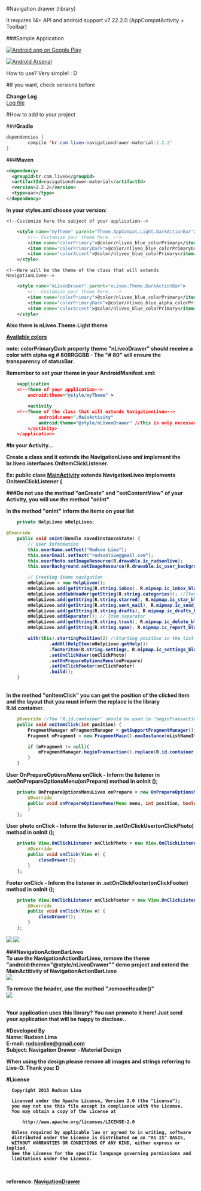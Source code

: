 #Navigation drawer (library)

It requires 14+ API and android support v7 22.2.0 (AppCompatActivity + Toolbar)

###Sample Application

<a href="https://play.google.com/store/apps/details?id=br.liveo.navigationliveo" target="_blank">
  <img alt="Android app on Google Play"
       src="https://developer.android.com/images/brand/en_app_rgb_wo_45.png" />
</a>

[![Android Arsenal](https://img.shields.io/badge/Android%20Arsenal-NavigationDrawer--MaterialDesign-brightgreen.svg?style=flat)](https://android-arsenal.com/details/1/1398)

How to use? Very simple! : D

#If you want, check versions before

<b>Change Log</b><br>
<a href="https://github.com/rudsonlive/NavigationDrawer-MaterialDesign/blob/master/CHANGELOG.md" target="_blank">Log file</a>

#How to add to your project

###<b>Gradle</b>

```java
dependencies {
        compile 'br.com.liveo:navigationdrawer-material:2.2.2'
}
```
###<b>Maven</b>

```xml
<dependency>
  <groupId>br.com.liveo</groupId>
  <artifactId>navigationdrawer-material</artifactId>
  <version>2.2.2</version>
  <type>aar</type>
</dependency>
```

<b>In your styles.xml choose your version:</b>

    <!--Customize here the subject of your application-->
```xml
    <style name="myTheme" parent="Theme.AppCompat.Light.DarkActionBar">
        <!-- Customize your theme here. -->
        <item name="colorPrimary">@color/nliveo_blue_colorPrimary</item>
        <item name="colorPrimaryDark">@color/nliveo_blue_colorPrimaryDark</item>
        <item name="colorAccent">@color/nliveo_blue_colorPrimary</item>
    </style>
````
    <!--Here will be the theme of the class that will extends NavigationLiveo-->
```xml
    <style name="nLiveoDrawer" parent="nLiveo.Theme.DarkActionBar">
        <!-- Customize your theme here. -->
        <item name="colorPrimary">@color/nliveo_blue_colorPrimary</item>
        <item name="colorPrimaryDark">@color/nliveo_blue_alpha_colorPrimaryDark</item>
        <item name="colorAccent">@color/nliveo_blue_colorPrimary</item>
    </style>
```
<b>Also there is nLiveo.Theme.Light theme<b><br>

<a href="https://gist.github.com/rudsonlive/5f4001ac00fcd4dfc1a4" target="_blank">Available colors</a>

note: colorPrimaryDark property theme "nLiveoDrawer" should receive a color with alpha eg # 80RRGGBB - The "# 80" will ensure the transparency of statusBar.

<b>Remember to set your theme in your AndroidManifest.xml:</b>

```xml
    <application
    <!--Theme of your application-->
        android:theme="@style/myTheme" >
```      
```xml
        <activity
    <!--Theme of the class that will extends NavigationLiveo-->        
            android:name=".MainActivity"
            android:theme="@style/nLiveoDrawer" //This is only necessary if using the NavigationLiveo
        </activity>
    </application>
````

#In your Activity...

<b>Create a class and it extends the NavigationLiveo and implement the br.liveo.interfaces.OnItemClickListener.</b>

Ex: public class <a href="https://github.com/rudsonlive/NavigationDrawer-MaterialDesign/blob/master/demo/src/main/java/br/liveo/ndrawer/MainActivity.java" target="_blank">MainActivity</a> extends NavigationLiveo implements OnItemClickListener {

###Do not use the method "onCreate" and "setContentView" of your Activity, you will use the method "onInt"

<b>In the method "onInt" inform the items on your list</b>

```java
    private HelpLiveo mHelpLiveo;

@Override
    public void onInt(Bundle savedInstanceState) {
        // User Information
        this.userName.setText("Rudson Lima");
        this.userEmail.setText("rudsonlive@gmail.com");
        this.userPhoto.setImageResource(R.drawable.ic_rudsonlive);
        this.userBackground.setImageResource(R.drawable.ic_user_background_first);

        // Creating items navigation
        mHelpLiveo = new HelpLiveo();
        mHelpLiveo.add(getString(R.string.inbox), R.mipmap.ic_inbox_black_24dp, 7);
        mHelpLiveo.addSubHeader(getString(R.string.categories)); //Item subHeader
        mHelpLiveo.add(getString(R.string.starred), R.mipmap.ic_star_black_24dp);
        mHelpLiveo.add(getString(R.string.sent_mail), R.mipmap.ic_send_black_24dp);
        mHelpLiveo.add(getString(R.string.drafts), R.mipmap.ic_drafts_black_24dp);
        mHelpLiveo.addSeparator(); // Item separator
        mHelpLiveo.add(getString(R.string.trash), R.mipmap.ic_delete_black_24dp);
        mHelpLiveo.add(getString(R.string.spam), R.mipmap.ic_report_black_24dp, 120);

        with(this).startingPosition(2) //Starting position in the list
                .addAllHelpItem(mHelpLiveo.getHelp())
                .footerItem(R.string.settings, R.mipmap.ic_settings_black_24dp)
                .setOnClickUser(onClickPhoto)
                .setOnPrepareOptionsMenu(onPrepare)
                .setOnClickFooter(onClickFooter)
                .build();
    }
````

<br>In the method "onItemClick" you can get the position of the clicked item and the layout that you must inform the replace is the library R.id.container.</b>

```java
    @Override //The "R.id.container" should be used in "beginTransaction (). Replace"
    public void onItemClick(int position) {
        FragmentManager mFragmentManager = getSupportFragmentManager();
        Fragment mFragment = new FragmentMain().newInstance(mListNameItem.get(position));

        if (mFragment != null){
            mFragmentManager.beginTransaction().replace(R.id.container, mFragment).commit();
        }
    }
````

User OnPrepareOptionsMenu onClick - Inform the listener in .setOnPrepareOptionsMenu(onPrepare) method in onInit (); <br>
```java
    private OnPrepareOptionsMenuLiveo onPrepare = new OnPrepareOptionsMenuLiveo() {
        @Override
        public void onPrepareOptionsMenu(Menu menu, int position, boolean visible) {
        }
    };
```

User photo onClick - Inform the listener in .setOnClickUser(onClickPhoto) method in onInit (); <br>
```java
    private View.OnClickListener onClickPhoto = new View.OnClickListener() {
        @Override
        public void onClick(View v) {
            closeDrawer();
        }
    };

```
Footer onClick - Inform the listener in .setOnClickFooter(onClickFooter) method in onInit (); <br>
```java
    private View.OnClickListener onClickFooter = new View.OnClickListener() {
        @Override
        public void onClick(View v) {
            closeDrawer();
        }
    };
```

<img src="https://raw.githubusercontent.com/rudsonlive/NavigationDrawer-MaterialDesign/master/Screenshot/Screenshot_01.png">
<img src="https://raw.githubusercontent.com/rudsonlive/NavigationDrawer-MaterialDesign/master/Screenshot/Screenshot_02.png"> 

###<b>NavigationActionBarLiveo</b><br>
To use the NavigationActionBarLiveo, remove the theme "android:theme="@style/nLiveoDrawer"" demo project and extend the MainActitivity of NavigationActionBarLiveo <br>
<img src="https://raw.githubusercontent.com/rudsonlive/NavigationDrawer-MaterialDesign/master/Screenshot/Screenshot_03.png">

To remove the header, use the method ".removeHeader()"<br>
<img src="https://raw.githubusercontent.com/rudsonlive/NavigationDrawer-MaterialDesign/master/Screenshot/Screenshot_04.png">

<br>
<b>Your application uses this library? You can promote it here! Just send your application that will be happy to disclose..</b> <br>

#Developed By<br>
Name: Rudson Lima<br> 
E-mail: rudsonlive@gmail.com<br>
Subject: Navigation Drawer - Material Design
<br>

<b>When using the design please remove all images and strings referring to Live-O. Thank you: D <br></b>

#License
```
  Copyright 2015 Rudson Lima
 
  Licensed under the Apache License, Version 2.0 (the "License");
  you may not use this file except in compliance with the License.
  You may obtain a copy of the License at
 
      http://www.apache.org/licenses/LICENSE-2.0
 
  Unless required by applicable law or agreed to in writing, software
  distributed under the License is distributed on an "AS IS" BASIS,
  WITHOUT WARRANTIES OR CONDITIONS OF ANY KIND, either express or implied.
  See the License for the specific language governing permissions and
  limitations under the License.
 
````

<br>
reference: 
<a href="http://www.google.com/design/spec/patterns/navigation-drawer.html" target="_blank">NavigationDrawer</a>
